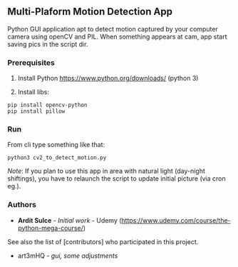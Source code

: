 ## Multi-Plaform Motion Detection App

Python GUI application apt to detect motion captured by your computer camera using openCV and PIL. When something appears at cam, app start saving pics in the script dir.

### Prerequisites

1. Install Python https://www.python.org/downloads/  (python 3)

2. Install libs:

```
pip install opencv-python
pip install pillow
```


### Run

From cli type something like that:

```
python3 cv2_to_detect_motion.py 
```

*Note*: If you plan to use this app in area with natural light (day-night shiftings), you have to relaunch the script to update initial picture (via cron eg.).

### Authors

* **Ardit Sulce** - *Initial work* - Udemy (https://www.udemy.com/course/the-python-mega-course/)

See also the list of [contributors] who participated in this project.

- art3mHQ - *gui, some adjustments*
